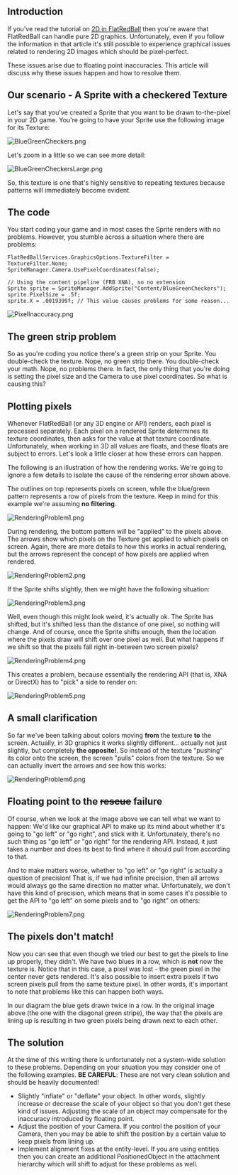 ## Introduction

If you've read the tutorial on [2D in FlatRedBall](/frb/docs/index.php?title=FlatRedBallXna:Tutorials:2D_In_FlatRedBall "FlatRedBallXna:Tutorials:2D In FlatRedBall") then you're aware that FlatRedBall can handle pure 2D graphics. Unfortunately, even if you follow the information in that article it's still possible to experience graphical issues related to rendering 2D images which should be pixel-perfect.

These issues arise due to floating point inaccuracies. This article will discuss why these issues happen and how to resolve them.

## Our scenario - A Sprite with a checkered Texture

Let's say that you've created a Sprite that you want to be drawn to-the-pixel in your 2D game. You're going to have your Sprite use the following image for its Texture:

![BlueGreenCheckers.png](/media/migrated_media-BlueGreenCheckers.png)

Let's zoom in a little so we can see more detail:

![BlueGreenCheckersLarge.png](/media/migrated_media-BlueGreenCheckersLarge.png)

So, this texture is one that's highly sensitive to repeating textures because patterns will immediately become evident.

## The code

You start coding your game and in most cases the Sprite renders with no problems. However, you stumble across a situation where there are problems:

    FlatRedBallServices.GraphicsOptions.TextureFilter = TextureFilter.None;
    SpriteManager.Camera.UsePixelCoordinates(false);

    // Using the content pipeline (FRB XNA), so no extension
    Sprite sprite = SpriteManager.AddSprite("Content/BlueGreenCheckers");
    sprite.PixelSize = .5f;
    sprite.X = .0019399f; // This value causes problems for some reason...

![PixelInaccuracy.png](/media/migrated_media-PixelInaccuracy.png)

## The green strip problem

So as you're coding you notice there's a green strip on your Sprite. You double-check the texture. Nope, no green strip there. You double-check your math. Nope, no problems there. In fact, the only thing that you're doing is setting the pixel size and the Camera to use pixel coordinates. So what is causing this?

## Plotting pixels

Whenever FlatRedBall (or any 3D engine or API) renders, each pixel is processed separately. Each pixel on a rendered Sprite determines its texture coordinates, then asks for the value at that texture coordinate. Unfortunately, when working in 3D all values are floats, and these floats are subject to errors. Let's look a little closer at how these errors can happen.

The following is an illustration of how the rendering works. We're going to ignore a few details to isolate the cause of the rendering error shown above.

The outlines on top represents pixels on screen, while the blue/green pattern represents a row of pixels from the texture. Keep in mind for this example we're assuming **no filtering**.

![RenderingProblem1.png](/media/migrated_media-RenderingProblem1.png)

During rendering, the bottom pattern will be "applied" to the pixels above. The arrows show which pixels on the Texture get applied to which pixels on screen. Again, there are more details to how this works in actual rendering, but the arrows represent the concept of how pixels are applied when rendered.

![RenderingProblem2.png](/media/migrated_media-RenderingProblem2.png)

If the Sprite shifts slightly, then we might have the following situation:

![RenderingProblem3.png](/media/migrated_media-RenderingProblem3.png)

Well, even though this might look weird, it's actually ok. The Sprite has shifted, but it's shifted less than the distance of one pixel, so nothing will change. And of course, once the Sprite shifts enough, then the location where the pixels draw will shift over one pixel as well. But what happens if we shift so that the pixels fall right in-between two screen pixels?

![RenderingProblem4.png](/media/migrated_media-RenderingProblem4.png)

This creates a problem, because essentially the rendering API (that is, XNA or DirectX) has to "pick" a side to render on:

![RenderingProblem5.png](/media/migrated_media-RenderingProblem5.png)

## A small clarification

So far we've been talking about colors moving **from** the texture **to** the screen. Actually, in 3D graphics it works slightly different... actually not just slightly, but completely **the opposite!**. So instead of the texture "pushing" its color onto the screen, the screen "pulls" colors from the texture. So we can actually invert the arrows and see how this works:

![RenderingProblem6.png](/media/migrated_media-RenderingProblem6.png)

## Floating point to the ~~rescue~~ failure

Of course, when we look at the image above we can tell what we want to happen: We'd like our graphical API to make up its mind about whether it's going to "go left" or "go right", and stick with it. Unfortunately, there's no such thing as "go left" or "go right" for the rendering API. Instead, it just takes a number and does its best to find where it should pull from according to that.

And to make matters worse, whether to "go left" or "go right" is actually a question of precision! That is, if we had infinite precision, then all arrows would always go the same direction no matter what. Unfortunately, we don't have this kind of precision, which means that in some cases it's possible to get the API to "go left" on some pixels and to "go right" on others:

![RenderingProblem7.png](/media/migrated_media-RenderingProblem7.png)

## The pixels don't match!

Now you can see that even though we tried our best to get the pixels to line up properly, they didn't. We have two blues in a row, which is **not** now the texture is. Notice that in this case, a pixel was lost - the green pixel in the center never gets rendered. It's also possible to insert extra pixels if two screen pixels pull from the same texture pixel. In other words, it's important to note that problems like this can happen both ways.

In our diagram the blue gets drawn twice in a row. In the original image above (the one with the diagonal green stripe), the way that the pixels are lining up is resulting in two green pixels being drawn next to each other.

## The solution

At the time of this writing there is unfortunately not a system-wide solution to these problems. Depending on your situation you may consider one of the following examples. **BE CAREFUL**: These are not very clean solution and should be heavily documented!

-   Slightly "inflate" or "deflate" your object. In other words, slightly increase or decrease the scale of your object so that you don't get these kind of issues. Adjusting the scale of an object may compensate for the inaccuracy introduced by floating point.
-   Adjust the position of your Camera. If you control the position of your Camera, then you may be able to shift the position by a certain value to keep pixels from lining up.
-   Implement alignment fixes at the entity-level. If you are using entities then you can create an additional PositionedObject in the attachment hierarchy which will shift to adjust for these problems as well.
